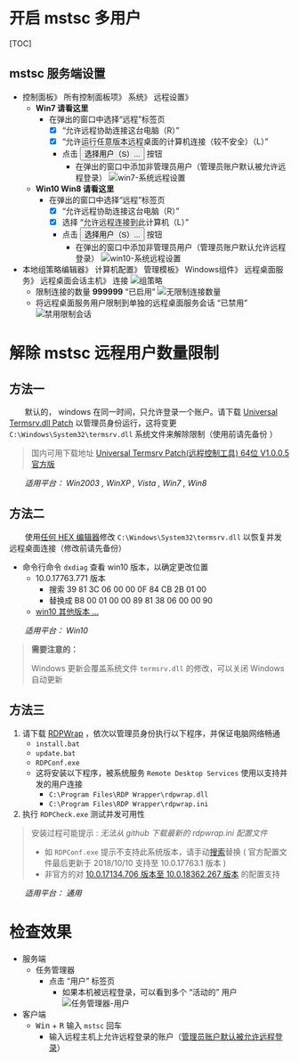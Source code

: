 # 开启 mstsc 多用户
[TOC]
## mstsc 服务端设置

- 控制面板》 所有控制面板项》 系统》 远程设置》
    - **Win7 请看这里**
        - 在弹出的窗口中选择“远程”标签页
            - [X] “允许远程协助连接这台电脑（R）”
            - [X] “允许运行任意版本远程桌面的计算机连接（较不安全）（L）”
            - 点击 <button>选择用户（S）...</button> 按钮
                - 在弹出的窗口中添加非管理员用户（<span id="admin">管理员账户默认被允许远程登录</span>）
    ![win7-系统远程设置](img\win7-系统远程设置.png)
    - **Win10 Win8 请看这里**
        - 在弹出的窗口中选择“远程”标签页
            - [X] “允许远程协助连接这台电脑（R）”
            - [X] 选择 “允许远程连接到此计算机（L）”
            - 点击 <button>选择用户（S）...</button> 按钮
                - 在弹出的窗口中添加非管理员用户（<span id="admin">管理员账户默认允许远程登录</span>）
    ![win10-系统远程设置](img\win10-系统远程设置.png)
- 本地组策略编辑器》 计算机配置》 管理模板》 Windows组件》 远程桌面服务》 远程桌面会话主机》 连接
    ![组策略](img\组策略.png)
    - 限制连接的数量 **999999** “已启用”
        ![无限制连接数量](img\无限制连接数量.png)
    - 将远程桌面服务用户限制到单独的远程桌面服务会话 “已禁用”
        ![禁用限制会话](img\禁用限制会话.png)



# 解除 mstsc 远程用户数量限制
## 方法一
&emsp;&emsp;默认的， windows 在同一时间，只允许登录一个账户。请下载 [Universal Termsrv.dll Patch](https://universal-termsrv-dll-patch.fileplanet.com/) 以管理员身份运行，这将变更 `C:\Windows\System32\termsrv.dll` 系统文件来解除限制（使用前请先备份  ）

> 国内可用下载地址 [Universal Termsrv Patch(远程控制工具) 64位 V1.0.0.5 官方版](http://www.downxia.com/downinfo/155066.html)

&emsp;&emsp;*适用平台： Win2003 , WinXP , Vista , Win7 , Win8*

## 方法二
&emsp;&emsp;使用[任何 HEX 编辑器](http://texteditors.org/cgi-bin/wiki.pl?Tiny_Hexer)修改 `C:\Windows\System32\termsrv.dll` 以恢复并发远程桌面连接（修改前请先备份）
 - 命令行命令 `dxdiag` 查看 win10 版本，以确定更改位置
   - 10.0.17763.771 版本
       - 搜索 39 81 3C 06 00 00 0F 84 CB 2B 01 00
       - 替换成 B8 00 01 00 00 89 81 38 06 00 00 90
   - [win10 其他版本 ...](https://www.mysysadmintips.com/windows/clients/545-multiple-rdp-remote-desktop-sessions-in-windows-10)

&emsp;&emsp;*适用平台： Win10*

> **需要注意的：**
>
> Windows 更新会覆盖系统文件 `termsrv.dll` 的修改，可以关闭 Windows 自动更新

## 方法三
1. 请下载 [RDPWrap](https://github.com/stascorp/rdpwrap/releases) ，依次以管理员身份执行以下程序，并保证电脑网络畅通
    - `install.bat`
    - `update.bat`
    - `RDPConf.exe` 
    - 这将安装以下程序，被系统服务 `Remote Desktop Services` 使用以支持并发的用户连接
        - `C:\Program Files\RDP Wrapper\rdpwrap.dll`
        - `C:\Program Files\RDP Wrapper\rdpwrap.ini`
2. 执行 `RDPCheck.exe` 测试并发可用性
> 安装过程可能提示 : *无法从 github 下载最新的 rdpwrap.ini 配置文件*
> - 如 `RDPConf.exe` 提示不支持此系统版本，请手动[搜索](https://github.com/stascorp/rdpwrap/blob/master/res/rdpwrap.ini)替换 ( 官方配置文件最后更新于 2018/10/10 支持至 10.0.17763.1 版本 )
> - 非官方的对 [10.0.17134.706 版本至 10.0.18362.267 版本](https://github.com/stascorp/rdpwrap/issues/795) 的配置支持

&emsp;&emsp;*适用平台： 通用*

# 检查效果
- 服务端
    - 任务管理器
        - 点击 “用户” 标签页
            - 如果本机被远程登录，可以看到多个 “活动的” 用户
                ![任务管理器-用户](img\任务管理器-用户.png)
- 客户端
    - <kbd>Win</kbd> + <kbd>R</kbd> 输入 `mstsc` 回车
        - 输入远程主机上允许远程登录的账户（[管理员账户默认被允许远程登录](#admin)）